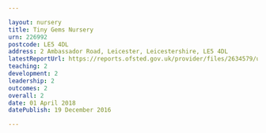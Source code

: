 ```yaml
---

layout: nursery
title: Tiny Gems Nursery
urn: 226992
postcode: LE5 4DL
address: 2 Ambassador Road, Leicester, Leicestershire, LE5 4DL
latestReportUrl: https://reports.ofsted.gov.uk/provider/files/2634579/urn/226992.pdf
teaching: 2
development: 2
leadership: 2
outcomes: 2
overall: 2
date: 01 April 2018 
datePublish: 19 December 2016

---
```

